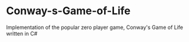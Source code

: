 # Conway-s-Game-of-Life
Implementation of the popular zero player game,  Conway's Game of Life written in C#
